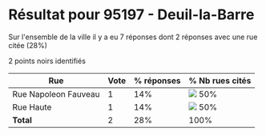 # Résultat pour 95197 - Deuil-la-Barre

Sur l'ensemble de la ville il y a eu 7 réponses dont 2 réponses avec une rue citée (28%)

2 points noirs identifiés

| Rue | Vote | % réponses | % Nb rues cités|
|-----|------|------------|----------------|
| Rue Napoleon Fauveau | 1 | 14% | <img src="../../img/bar_50.gif" />&nbsp;50%|
| Rue Haute | 1 | 14% | <img src="../../img/bar_50.gif" />&nbsp;50%|
| **Total** | 2 | 28% | 100%|
